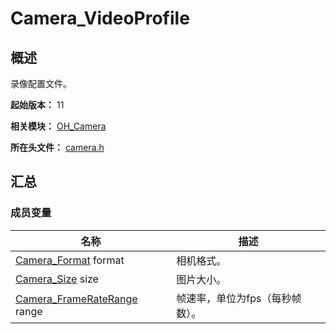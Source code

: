 # Camera_VideoProfile

## 概述

录像配置文件。

**起始版本：** 11

**相关模块：** [OH_Camera](capi-oh-camera.md)

**所在头文件：** [camera.h](capi-camera-h.md)

## 汇总

### 成员变量

| 名称 | 描述 |
| -- | -- |
| [Camera_Format](capi-camera-h.md#camera_format) format | 相机格式。 |
| [Camera_Size](capi-oh-camera-camera-size.md) size | 图片大小。 |
| [Camera_FrameRateRange](capi-oh-camera-camera-frameraterange.md) range | 帧速率，单位为fps（每秒帧数）。 |


